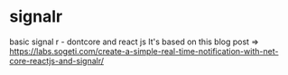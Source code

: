 # signalr
basic signal r  - dontcore and react js
It's based on this blog post => https://labs.sogeti.com/create-a-simple-real-time-notification-with-net-core-reactjs-and-signalr/

